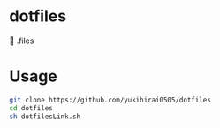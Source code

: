 # dotfiles
:wrench: .files


# Usage

```sh
git clone https://github.com/yukihirai0505/dotfiles
cd dotfiles
sh dotfilesLink.sh
```
